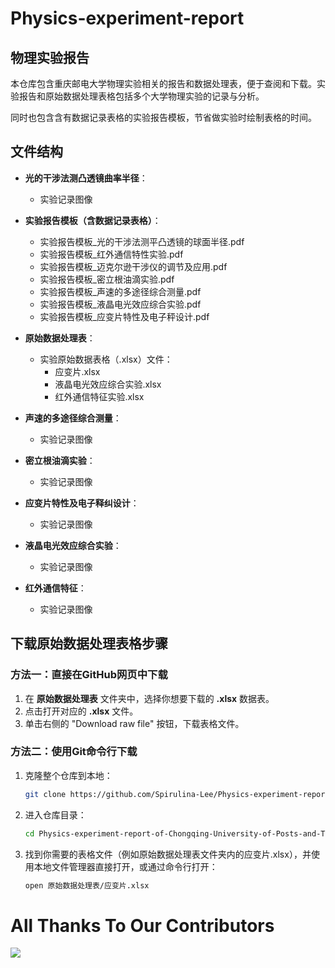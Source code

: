 # Physics-experiment-report

## 物理实验报告

本仓库包含重庆邮电大学物理实验相关的报告和数据处理表，便于查阅和下载。实验报告和原始数据处理表格包括多个大学物理实验的记录与分析。

同时也包含含有数据记录表格的实验报告模板，节省做实验时绘制表格的时间。

## 文件结构

- **光的干涉法测凸透镜曲率半径**：
  - 实验记录图像

- **实验报告模板（含数据记录表格）**：
  - 实验报告模板_光的干涉法测平凸透镜的球面半径.pdf
  - 实验报告模板_红外通信特性实验.pdf
  - 实验报告模板_迈克尔逊干涉仪的调节及应用.pdf
  - 实验报告模板_密立根油滴实验.pdf
  - 实验报告模板_声速的多途径综合测量.pdf
  - 实验报告模板_液晶电光效应综合实验.pdf
  - 实验报告模板_应变片特性及电子秤设计.pdf

- **原始数据处理表**：
  - 实验原始数据表格（.xlsx）文件：
    - 应变片.xlsx
    - 液晶电光效应综合实验.xlsx
    - 红外通信特征实验.xlsx

- **声速的多途径综合测量**：
  - 实验记录图像

- **密立根油滴实验**：
  - 实验记录图像

- **应变片特性及电子释纠设计**：
  - 实验记录图像

- **液晶电光效应综合实验**：
  - 实验记录图像

- **红外通信特征**：
  - 实验记录图像

## 下载原始数据处理表格步骤

### 方法一：直接在GitHub网页中下载

1. 在 **原始数据处理表** 文件夹中，选择你想要下载的 **.xlsx** 数据表。
2. 点击打开对应的 **.xlsx** 文件。
3. 单击右侧的 "Download raw file" 按钮，下载表格文件。

### 方法二：使用Git命令行下载

1. 克隆整个仓库到本地：
   ```bash
   git clone https://github.com/Spirulina-Lee/Physics-experiment-report-of-Chongqing-University-of-Posts-and-Telecommunications-CQUPT-.git
   ```

2. 进入仓库目录：
    ```bash
    cd Physics-experiment-report-of-Chongqing-University-of-Posts-and-Telecommunications-CQUPT-
    ```
3. 找到你需要的表格文件（例如原始数据处理表文件夹内的应变片.xlsx），并使用本地文件管理器直接打开，或通过命令行打开：
    ```bash
    open 原始数据处理表/应变片.xlsx
    ```
# All Thanks To Our Contributors

<a href="https://github.com/Spirulina-Lee/CQUPT-Physics-Lab/graphs/contributors">
  <img src="https://contrib.rocks/image?repo=Spirulina-Lee/CQUPT-Physics-Lab" />
</a>
